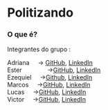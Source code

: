 # Politizando

### O que é?
<p></p>

Integrantes  do grupo :

Adriana  _&nbsp;_  _&nbsp;_  -> [GitHub](https://github.com/AdrianaQMelo), [LinkedIn](https://www.linkedin.com/in/adrianaqmelo/)<br/>
Ester  _&nbsp;_  _&nbsp;_   _&nbsp;_  _&nbsp;_  _&nbsp;_  _&nbsp;_  _&nbsp;_   ->[GitHub](https://github.com/ester346), [LinkedIn](https://www.linkedin.com/in/estercsoliveira/)<br/>
Ezequiel  _&nbsp;_  _&nbsp;_ ->[Github](https://github.com/Ezequie1), [LinkedIn](https://www.linkedin.com/in/ezequielamoura/)<br/>
Marcos   _&nbsp;_  _&nbsp;_  ->[GitHub](https://github.com/Eu-O-Marcos), [LinkedIn](https://www.linkedin.com/in/oi-eu-sou-o-marcos/)<br/>
Lucas   _&nbsp;_  _&nbsp;_    ->[GitHub](https://github.com/Lucas-Santos-Da-Silva), [LinkedIn](https://linkedin.com/in/)  <br/>
Victor   _&nbsp;_  _&nbsp;_  ->[GitHub](https://github.com/Victor-Manoel-Public), [LinkedIn](https://www.linkedin.com/in/victor-manoel-da-silva/)<br/>
